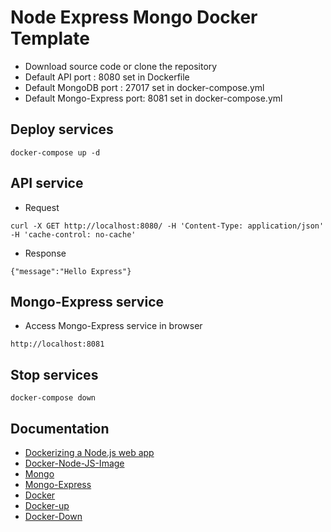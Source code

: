 # Node Express Mongo Docker Template

* Download source code or clone the repository
* Default API port : 8080 set in Dockerfile
* Default MongoDB port : 27017 set in docker-compose.yml
* Default Mongo-Express port: 8081 set in docker-compose.yml

## Deploy services
```
docker-compose up -d
```

## API service
* Request
```
curl -X GET http://localhost:8080/ -H 'Content-Type: application/json' -H 'cache-control: no-cache'
```
* Response
```
{"message":"Hello Express"}
```

## Mongo-Express service
* Access Mongo-Express service in browser
```
http://localhost:8081
```

## Stop services
```
docker-compose down
```

## Documentation
* [Dockerizing a Node.js web app](https://nodejs.org/en/docs/guides/nodejs-docker-webapp/)
* [Docker-Node-JS-Image](https://hub.docker.com/_/node)
* [Mongo](https://hub.docker.com/_/mongo)
* [Mongo-Express](https://hub.docker.com/_/mongo-express)
* [Docker](https://docs.docker.com/)
* [Docker-up](https://docs.docker.com/compose/reference/up/)
* [Docker-Down](https://docs.docker.com/compose/reference/down/)